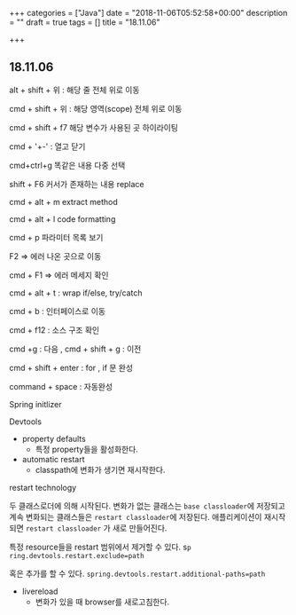 +++
categories = ["Java"]
date = "2018-11-06T05:52:58+00:00"
description = ""
draft = true
tags = []
title = "18.11.06"

+++
## 18.11.06

alt + shift + 위 : 해당 줄 전체 위로 이동

cmd + shift + 위 : 해당 영역(scope) 전체 위로 이동 

cmd + shift + f7 해당 변수가 사용된 곳 하이라이팅

cmd + '+-' : 열고 닫기

cmd+ctrl+g 똑같은 내용 다중 선택

shift + F6 커서가 존재하는 내용 replace

cmd + alt + m extract method

cmd + alt + l code formatting

cmd + p 파라미터 목록 보기 

F2 => 에러 나온 곳으로 이동

cmd + F1 => 에러 메세지 확인

cmd + alt + t : wrap if/else, try/catch

cmd + b : 인터페이스로 이동

cmd + f12 : 소스 구조 확인

cmd +g : 다음 , cmd + shift + g : 이전

cmd + shift + enter : for , if 문 완성

command + space : 자동완성

Spring initlizer

Devtools

* property defaults
  * 특정 property들을 활성화한다.
* automatic restart
  * classpath에 변화가 생기면 재시작한다.

restart technology

두 클래스로더에 의해 시작된다. 변화가 없는 클래스는 `base classloader`에 저장되고 계속 변화되는 클래스들은 `restart classloader`에 저장된다. 애플리케이션이 재시작되면 `restart classloader` 가 새로 만들어진다. 

특정 resource들을 restart 범위에서 제거할 수 있다. s`p ring.devtools.restart.exclude=path`

혹은 추가를 할 수 있다. `spring.devtools.restart.additional-paths=path`

* livereload
  * 변화가 있을 때 browser를 새로고침한다.